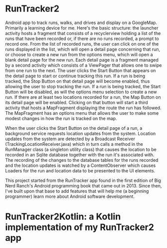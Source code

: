 # RunTracker2
Android app to track runs, walks, and drives and display on a GoogleMap. Primarily a learning device for me. Here's the basic structure: the launcher activity hosts a fragment that consists of a recyclerview holding a list of the runs that have been recorded or, if there are no runs recorded, a prompt to record one. From the list of recorded runs, the user can click on one of the runs displayed in the list, which will open a detail page concerning that run, or choose to create a new run from the options menu, which will open a blank detail page for the new run. Each detail page is a fragment managed by a second activity which consists of a ViewPager that allows one to swipe from one run to the next. The user clicks the Start Button that appears on the detail page to start or continue tracking this run. If a run is being tracked, the Stop Button on that detail page will become enabled, thus allowing the user to stop tracking the run. If a run is being tracked, the Start Button will be disabled, as will the options menu selection to create a new run. If there are at least two locations recorded for a run, the Map Button on its detail page will be enabled. Clicking on that button will start a third activity that hosts a MapFragment displaying the route the run has followed. The MapFragment has an options menu that allows the user to make some modest changes in how the run is tracked on the map.

When the user clicks the Start Button on the detail page of a run, a background service requests location updates from the system. Location updates from the system are detected by a Broadcast Receiver (TrackingLocationReceiver.java) which in turn calls a method in the RunManager class (a singleton utility class) that causes the location to be recorded in an Sqlite database together with the run it's associated with. The recording of the changes to the database tables for the runs recorded and the location updates is watched by a ContentObserver which causes Loaders for the run and location data to be presented to the UI elements.

This project started from the RunTracker app found in the first edition of Big Nerd Ranch's Android programming book that came out in 2013. Since then, I've built upon that base to add features that will help me (a beginning programmer) learn more about Android software development.
# RunTracker2Kotlin: a Kotlin implementation of my RunTracker2 app
